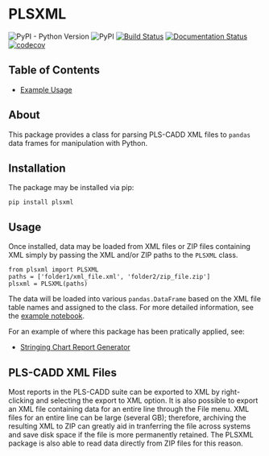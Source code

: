 # PLSXML

![PyPI - Python Version](https://img.shields.io/pypi/pyversions/plsxml.svg)
![PyPI](https://img.shields.io/pypi/v/plsxml.svg)
[![Build Status](https://travis-ci.com/line-mind/plsxml.svg?branch=master)](https://travis-ci.com/line-mind/plsxml)
[![Documentation Status](https://readthedocs.org/projects/plsxml/badge/?version=latest)](https://plsxml.readthedocs.io/en/latest/?badge=latest)
[![codecov](https://codecov.io/gh/line-mind/plsxml/branch/master/graph/badge.svg)](https://codecov.io/gh/line-mind/plsxml)


## Table of Contents

<!--
* [PLSXML](plsxml.rst)
* [Data](data.rst)-->
* [Example Usage](https://github.com/line-mind/plsxml/blob/master/example.ipynb)

## About

This package provides a class for parsing PLS-CADD XML files to `pandas` data frames for manipulation with Python.

## Installation

The package may be installed via pip:

```
pip install plsxml
```

## Usage

Once installed, data may be loaded from XML files or ZIP files containing XML simply by passing the XML and/or ZIP paths
to the `PLSXML` class.

```
from plsxml import PLSXML
paths = ['folder1/xml_file.xml', 'folder2/zip_file.zip']
plsxml = PLSXML(paths)
```

The data will be loaded into various `pandas.DataFrame` based on the XML file table names and assigned to the class.
For more detailed information, see the [example notebook](https://github.com/line-mind/plsxml/blob/master/example.ipynb).

For an example of where this package has been pratically applied, see:

* [Stringing Chart Report Generator](https://github.com/line-mind/stringing_chart)

## PLS-CADD XML Files

Most reports in the PLS-CADD suite can be exported to XML by right-clicking and selecting the export to XML option.
It is also possible to export an XML file containing data for an entire line through the File menu. XML files for
an entire line can be large (several GB); therefore, archiving the resulting XML to ZIP can greatly aid in tranferring
the file across systems and save disk space if the file is more permanently retained. The PLSXML package is also able to read data
directly from ZIP files for this reason.
